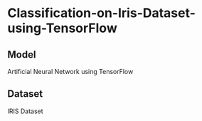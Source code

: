 # Classification-on-Iris-Dataset-using-TensorFlow
## Model

Artificial Neural Network using TensorFlow

## Dataset

IRIS Dataset
